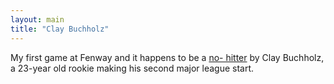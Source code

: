 ```yaml
---
layout: main
title: "Clay Buchholz"
---
```

My first game at Fenway and it happens to be a [no-
hitter](http://mlb.mlb.com/mlb/news/buchholz_nohitter/index.jsp) by Clay
Buchholz, a 23-year old rookie making his second major league start.

